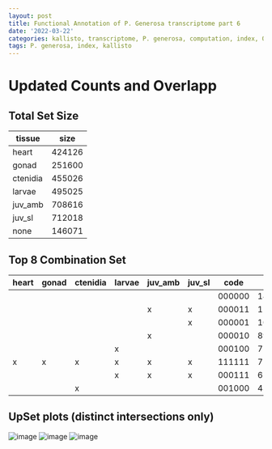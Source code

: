 ```yaml
---
layout: post
title: Functional Annotation of P. Generosa transcriptome part 6
date: '2022-03-22'
categories: kallisto, transcriptome, P. generosa, computation, index, QC, count data
tags: P. generosa, index, kallisto
---
```

# Updated Counts and Overlapp 
## Total Set Size 
| tissue    | size   |
|-----------|--------|
| heart     | 424126 |
| gonad     | 251600 |
| ctenidia  | 455026 |
| larvae    | 495025 |
| juv_amb   | 708616 |
| juv_sl    | 712018 |
| none      | 146071 |

## Top 8 Combination Set
 | heart |gonad |ctenidia |larvae |juv_amb |juv_sl   |code   |size|
 |-------|------|---------|-------|--------|---------|-------|---|
 |       |      |         |       |        |         |000000| 146071|
 |       |       |        |       |      x  |    x |000011 |124086|
 |       |       |        |       |          |   x |000001 |104224|
 |       |       |        |       |      x   |     |000010 | 89327|
 |       |       |         |    x |         |     | 000100 | 77049|
  |    x |    x   |     x  |    x  |     x  |    x |111111  |71960|
  |      |         |        |   x |      x|      x| 000111  |65715|
  |      |          |   x |      |        |       | 001000 | 43172|
 
## UpSet plots (distinct intersections only)
![image](https://user-images.githubusercontent.com/81712104/157967750-211b66cb-cf57-4a90-8106-68ae3b1f4d3c.png)
![image](https://user-images.githubusercontent.com/81712104/157967800-292cc13b-27d0-4a48-bd12-39b3e5c94b2f.png)
![image](https://user-images.githubusercontent.com/81712104/157967825-e27ab5d1-e65f-446e-8777-76326f043ea9.png)
